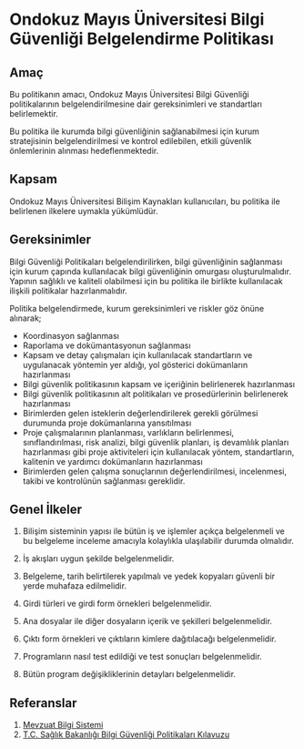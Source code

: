 Ondokuz Mayıs Üniversitesi Bilgi Güvenliği Belgelendirme Politikası
===================================================================

Amaç
----

Bu politikanın amacı, Ondokuz Mayıs Üniversitesi Bilgi Güvenliği politikalarının
belgelendirilmesine dair gereksinimleri ve standartları belirlemektir.

Bu politika ile kurumda bilgi güvenliğinin sağlanabilmesi için kurum
stratejisinin belgelendirilmesi ve kontrol edilebilen, etkili güvenlik
önlemlerinin alınması hedeflenmektedir.

Kapsam
------

Ondokuz Mayıs Üniversitesi Bilişim Kaynakları kullanıcıları, bu politika ile
belirlenen ilkelere uymakla yükümlüdür.

Gereksinimler
-------------

Bilgi Güvenliği Politikaları belgelendirilirken, bilgi güvenliğinin sağlanması
için kurum çapında kullanılacak bilgi güvenliğinin omurgası oluşturulmalıdır.
Yapının sağlıklı ve kaliteli olabilmesi için bu politika ile birlikte
kullanılacak ilişkili politikalar hazırlanmalıdır.

Politika belgelendirmede, kurum gereksinimleri ve riskler göz önüne alınarak;

- Koordinasyon sağlanması
- Raporlama ve dokümantasyonun sağlanması
- Kapsam ve detay çalışmaları için kullanılacak standartların ve uygulanacak
  yöntemin yer aldığı, yol gösterici dokümanların hazırlanması
- Bilgi güvenlik politikasının kapsam ve içeriğinin belirlenerek hazırlanması
- Bilgi güvenlik politikasının alt politikaları ve prosedürlerinin belirlenerek
  hazırlanması
- Birimlerden gelen isteklerin değerlendirilerek gerekli görülmesi durumunda
  proje dokümanlarına yansıtılması
- Proje çalışmalarının planlanması, varlıkların belirlenmesi, sınıflandırılması,
  risk analizi, bilgi güvenlik planları, iş devamlılık planları hazırlanması
  gibi proje aktiviteleri için kullanılacak yöntem, standartların, kalitenin ve
  yardımcı dokümanların hazırlanması
- Birimlerden gelen çalışma sonuçlarının değerlendirilmesi, incelenmesi, takibi
  ve kontrolünün sağlanması gereklidir.

Genel İlkeler
------------

1. Bilişim sisteminin yapısı ile bütün iş ve işlemler açıkça belgelenmeli ve bu
   belgeleme inceleme amacıyla kolaylıkla ulaşılabilir durumda olmalıdır.

2. İş akışları uygun şekilde belgelenmelidir.

3. Belgeleme, tarih belirtilerek yapılmalı ve yedek kopyaları güvenli bir yerde
   muhafaza edilmelidir.

4. Girdi türleri ve girdi form örnekleri belgelenmelidir.

5. Ana dosyalar ile diğer dosyaların içerik ve şekilleri belgelenmelidir.

6. Çıktı form örnekleri ve çıktıların kimlere dağıtılacağı belgelenmelidir.

7. Programların nasıl test edildiği ve test sonuçları belgelenmelidir.

8. Bütün program değişikliklerinin detayları belgelenmelidir.

Referanslar
----------

1. [Mevzuat Bilgi Sistemi](http://mevzuat.basbakanlik.gov.tr/Metin.Aspx?MevzuatKod=7.5.19880&MevzuatIliski=0&sourceXmlSearch=elektronik%20haberle%C5%9Fme%20sekt%C3%B6r%C3%BCnde)
2. [T.C. Sağlık Bakanlığı Bilgi Güvenliği Politikaları Kılavuzu](https://bilgiguvenligi.saglik.gov.tr/files/BilgiG%C3%BCvenli%C4%9FiPolitikalar%C4%B1K%C4%B1lavuzu.pdf)